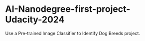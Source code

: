 # AI-Nanodegree-first-project-Udacity-2024
Use a Pre-trained Image Classifier to Identify Dog Breeds project.
